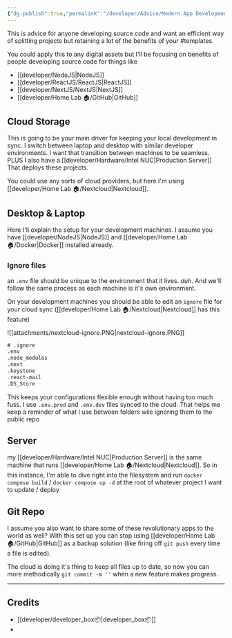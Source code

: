 ```yaml
---
{"dg-publish":true,"permalink":"/developer/Advice/Modern App Development Workflow/","tags":["webdev","nodejs","commandline","gamedev"]}
---
```


This is advice for anyone developing source code and want an efficient way of splitting projects but retaining a lot of the benefits of your #templates. 

You could apply this to any digital assets but I'll be focusing on benefits of people developing source code for things like
- [[developer/NodeJS\|NodeJS]]
- [[developer/ReactJS/ReactJS\|ReactJS]]
- [[developer/NextJS/NextJS\|NextJS]]
- [[developer/Home Lab 🏠/GitHub\|GitHub]]
## Cloud Storage
This is going to be your main driver for keeping your local development in sync. I switch between laptop and desktop with similar developer environments. I want that transition between machines to be seamless. PLUS I also have a [[developer/Hardware/Intel NUC\|Production Server]] That deploys these projects.

You could use any sorts of cloud providers, but here I'm using [[developer/Home Lab 🏠/Nextcloud\|Nextcloud]]. 
## Desktop & Laptop
Here I'll explain the setup for your development machines. I assume you have [[developer/NodeJS\|NodeJS]] and [[developer/Home Lab 🏠/Docker\|Docker]] installed already.
### Ignore files
an `.env` file should be unique to the environment that it lives. *duh*. And we'll follow the same process as each machine is it's own environment. 

On your development machines you should be able to edit an `ignore` file for your cloud sync ([[developer/Home Lab 🏠/Nextcloud\|Nextcloud]] has this feature)

![[attachments/nextcloud-ignore.PNG|nextcloud-ignore.PNG]]

```txt
# .ignore
.env
.node_modules
.next
.keystone
.react-mail
.DS_Store
```

This keeps your configurations flexible enough without having too much fuss. I use `.env.prod` and `.env.dev` files synced to the cloud. That helps me keep a reminder of what I use between folders wile ignoring them to the public repo
## Server
my [[developer/Hardware/Intel NUC\|Production Server]] is the same machine that runs [[developer/Home Lab 🏠/Nextcloud\|Nextcloud]]. So in this instance, I'm able to dive right into the filesystem and run `docker compose build` / `docker compose up -d` at the root of whatever project I want to update / deploy
## Git Repo
I assume you also want to share some of these revolutionary apps to the world as well? With this set up you can stop using [[developer/Home Lab 🏠/GitHub\|GitHub]] as a backup solution (like firing off `git push` every time a file is edited).

The cloud is doing it's thing to keep all files up to date, so now you can more methodically `git commit -m ''` when a new feature makes progress.

---
## Credits
- [[developer/developer_box📦\|developer_box📦]]
- 
